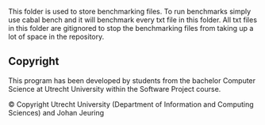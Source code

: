 This folder is used to store benchmarking files. To run benchmarks simply use cabal bench and it will benchmark every txt file in this folder.
All txt files in this folder are gitignored to stop the benchmarking files from taking up a lot of space in the repository.

## Copyright

This program has been developed by students from the bachelor Computer Science at Utrecht
University within the Software Project course.

© Copyright Utrecht University (Department of Information and Computing Sciences) and Johan Jeuring